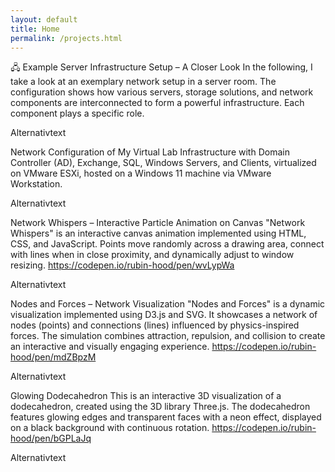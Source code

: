 ```yaml
---
layout: default
title: Home
permalink: /projects.html
---
```

🖧 Example Server Infrastructure Setup – A Closer Look
In the following, I take a look at an exemplary network setup in a server room. The configuration shows how various servers, storage solutions, and network components are interconnected to form a powerful infrastructure. Each component plays a specific role.


Alternativtext



Network Configuration of My Virtual Lab
Infrastructure with Domain Controller (AD), Exchange, SQL, Windows Servers, and Clients, virtualized on VMware ESXi, hosted on a Windows 11 machine via VMware Workstation.


Alternativtext



Network Whispers – Interactive Particle Animation on Canvas
"Network Whispers" is an interactive canvas animation implemented using HTML, CSS, and JavaScript. Points move randomly across a drawing area, connect with lines when in close proximity, and dynamically adjust to window resizing. https://codepen.io/rubin-hood/pen/wvLypWa


Alternativtext



Nodes and Forces – Network Visualization
"Nodes and Forces" is a dynamic visualization implemented using D3.js and SVG. It showcases a network of nodes (points) and connections (lines) influenced by physics-inspired forces. The simulation combines attraction, repulsion, and collision to create an interactive and visually engaging experience. https://codepen.io/rubin-hood/pen/mdZBpzM


Alternativtext



Glowing Dodecahedron
This is an interactive 3D visualization of a dodecahedron, created using the 3D library Three.js. The dodecahedron features glowing edges and transparent faces with a neon effect, displayed on a black background with continuous rotation. https://codepen.io/rubin-hood/pen/bGPLaJq


Alternativtext
